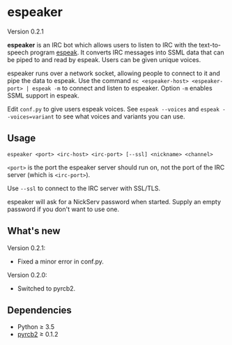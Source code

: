 espeaker
========

Version 0.2.1

**espeaker** is an IRC bot which allows users to listen to IRC with the
text-to-speech program [espeak]. It converts IRC messages into SSML data that
can be piped to and read by espeak. Users can be given unique voices.

[espeak]: https://en.wikipedia.org/wiki/ESpeak

espeaker runs over a network socket, allowing people to connect to it and pipe
the data to espeak. Use the command ``nc <espeaker-host> <espeaker-port> |
espeak -m`` to connect and listen to espeaker. Option ``-m`` enables SSML
support in espeak.

Edit ``conf.py`` to give users espeak voices. See ``espeak --voices`` and
``espeak --voices=variant`` to see what voices and variants you can use.

Usage
-----

``espeaker <port> <irc-host> <irc-port> [--ssl] <nickname> <channel>``

``<port>`` is the port the espeaker server should run on, not the port of the
IRC server (which is ``<irc-port>``).

Use ``--ssl`` to connect to the IRC server with SSL/TLS.

espeaker will ask for a NickServ password when started. Supply an empty
password if you don't want to use one.

What's new
----------

Version 0.2.1:

* Fixed a minor error in conf.py.

Version 0.2.0:

* Switched to pyrcb2.

Dependencies
------------

* Python ≥ 3.5
* [pyrcb2](https://pypi.python.org/pypi/pyrcb2) ≥ 0.1.2
